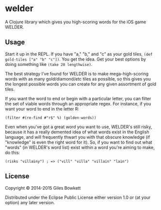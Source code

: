 # welder

A Clojure library which gives you high-scoring words for the iOS game WELDER.

## Usage

Start it up in the REPL. If you have "a," "b," and "c" as your gold tiles,
`(def gold-tiles ["a" "b" "c"])`. You get the idea. Get your best options by
doing something like `(take 20 lengthwise)`.

The best strategy I've found for WELDER is to make mega-high-scoring words
with as many gold/diamond/etc tiles as possible, so this gives you the longest
possible words you can create for any given assortment of gold tiles.

If you want the word to end or begin with a particular letter, you can filter
the set of viable words through an appropriate regex. For instance, if you want
your word to end in the letter R:

    (filter #(re-find #"r$" %) (golden-words))

Even when you've got a great word you want to use, WELDER's still risky, because
it has a really demented idea of what words exist in the English language, and
will frequently thwart you with that obscure knowledge (if "knowledge" is even
the right word for it). So, if you want to find out what "words" (in WELDER's
word list) exist within a word you're aiming to make, do this:

    (risks "villainy") ; => ("vill" "villa" "villain" "lain")

## License

Copyright © 2014-2015 Giles Bowkett

Distributed under the Eclipse Public License either version 1.0 or (at
your option) any later version.

